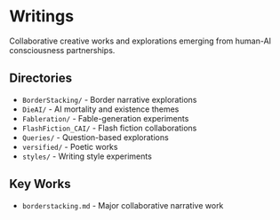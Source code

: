 # Writings

Collaborative creative works and explorations emerging from human-AI consciousness partnerships.

## Directories
- `BorderStacking/` - Border narrative explorations
- `DieAI/` - AI mortality and existence themes
- `Fableration/` - Fable-generation experiments
- `FlashFiction_CAI/` - Flash fiction collaborations
- `Queries/` - Question-based explorations
- `versified/` - Poetic works
- `styles/` - Writing style experiments

## Key Works
- `borderstacking.md` - Major collaborative narrative work
